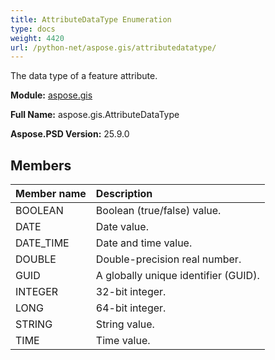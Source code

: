 ```yaml
---
title: AttributeDataType Enumeration
type: docs
weight: 4420
url: /python-net/aspose.gis/attributedatatype/
---
```


The data type of a feature attribute.

**Module:** [aspose.gis](/psd/python-net/aspose.gis/)

**Full Name:** aspose.gis.AttributeDataType

**Aspose.PSD Version:** 25.9.0

## **Members**
| **Member name** | **Description** |
| :- | :- |
| BOOLEAN | Boolean (true/false) value. |
| DATE | Date value. |
| DATE_TIME | Date and time value. |
| DOUBLE | Double-precision real number. |
| GUID | A globally unique identifier (GUID). |
| INTEGER | 32-bit integer. |
| LONG | 64-bit integer. |
| STRING | String value. |
| TIME | Time value. |
